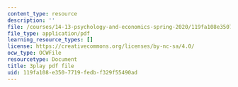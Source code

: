 ```yaml
---
content_type: resource
description: ''
file: /courses/14-13-psychology-and-economics-spring-2020/119fa108e3507719fedbf329f55490ad_5C-Wp6sL8lg.pdf
file_type: application/pdf
learning_resource_types: []
license: https://creativecommons.org/licenses/by-nc-sa/4.0/
ocw_type: OCWFile
resourcetype: Document
title: 3play pdf file
uid: 119fa108-e350-7719-fedb-f329f55490ad
---
```

